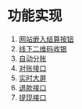 功能实现
================================================

1. [网站嵌入结算按钮](01.button.md)
1. [线下二维码收银](02.qrcode.md)
1. [自动分账](03.divide.md)
1. [对账接口](04.checking.md)
1. [实时大屏](05.monitor.md)
1. [退款接口](06.refund.md)
1. [提现接口](07.withdraw.md)
